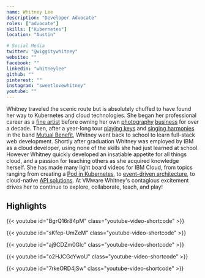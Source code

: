 ```yaml
---
name: Whitney Lee
description: "Developer Advocate"
roles: ["advocate"]
skills: ["Kubernetes"]
location: "Austin"

# Social Media 
twitter: "@wiggitywhitney"
website: ""
facebook: ""
linkedin: "whitneylee"
github: ""
pinterest: ""
instagram: "sweetlovewhitney"
youtube: ""
---
```


Whitney traveled the scenic route but is absolutely chuffed to have found her way to Kubernetes and cloud technologies. She began her professional career as a [fine artist](images/whitney-artist.jpg) before owning her own [photography](images/whitney-photographer1.jpg) [business](images/whitney-photographer2.jpg) for over a decade. Then, after a year-long tour [playing keys](https://m.youtube.com/watch?v=F4TFVwHJANE) and [singing harmonies](images/whitney-musician2.jpg) in the band [Mutual Benefit](https://mutualbenefit.bandcamp.com/), Whitney went back to school to learn full-stack web development. Shortly after graduation Whitney was employed by IBM as a cloud developer, using none of the skills she had just learned at school. However Whitney quickly developed an insatiable appetite for all things cloud, and a passion for teaching others as she acquired knowledge herself. She has made many light board videos for IBM Cloud, from topics ranging from creating a [Pod in Kubernetes](https://youtu.be/BgrQ16r84pM), to [event-driven architecture](https://youtu.be/o2HJCGcYwoU), to cloud-native [API solutions](https://youtu.be/sKfep-UmZeM). At VMware Whitney's contagious excitement drives her to continue to explore, collaborate, teach, and play!

<!--more-->


## Highlights

{{< youtube id="BgrQ16r84pM" class="youtube-video-shortcode" >}}

{{< youtube id="sKfep-UmZeM" class="youtube-video-shortcode" >}}

{{< youtube id="aj9CDZm0Glc" class="youtube-video-shortcode" >}}

{{< youtube id="o2HJCGcYwoU" class="youtube-video-shortcode" >}}

{{< youtube id="7rkeORD4jSw" class="youtube-video-shortcode" >}}
